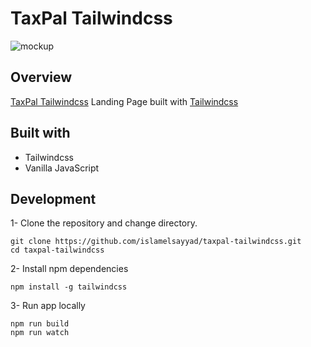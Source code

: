 # TaxPal Tailwindcss

![mockup](https://user-images.githubusercontent.com/81169249/214079604-f38ac765-8353-4e92-99d9-c06ae7d10dca.png)

## Overview

[TaxPal Tailwindcss](https://islamelsayyad.github.io/taxpal-tailwindcss/) Landing Page built with [Tailwindcss](https://tailwindcss.com/)

## Built with

+ Tailwindcss
+ Vanilla JavaScript

## Development

1- Clone the repository and change directory.
```
git clone https://github.com/islamelsayyad/taxpal-tailwindcss.git
cd taxpal-tailwindcss
```
2- Install npm dependencies
```
npm install -g tailwindcss
```
3- Run app locally
```
npm run build
npm run watch
```
